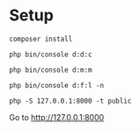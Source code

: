 # Setup

``composer install``

``php bin/console d:d:c``

``php bin/console d:m:m``

``php bin/console d:f:l -n``

``php -S 127.0.0.1:8000 -t public``

Go to http://127.0.0.1:8000


